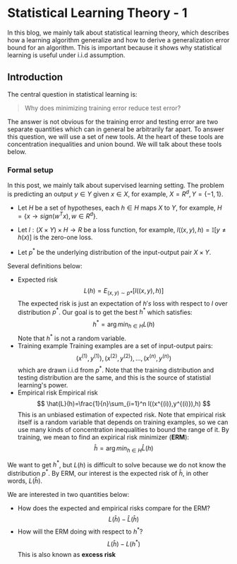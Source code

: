 # Statistical Learning Theory - 1
<script type="text/javascript" src="http://cdn.mathjax.org/mathjax/latest/MathJax.js?config=default"></script>
In this blog, we mainly talk about statistical learning theory, which describes how a learning algorithm generalize and how to derive a generalization error bound for an algorithm. This is important because it shows why statistical learning is useful under i.i.d assumption.

## Introduction
The central question in statistical learning is:
> Why does minimizing training error reduce test error?

The answer is not obvious for the training error and testing error are two separate quantities which can in general be arbitrarily far apart. To answer this question, we will use a set of new tools. At the heart of these tools are concentration inequalities and union bound. We will talk about these tools below.

### Formal setup
In this post, we mainly talk about supervised learning setting. The problem is predicting an output $y\in Y$ given $x\in X$, for example, $X=R^d,Y=\{-1,1\}$.

- Let $H$ be a set of hypotheses, each $h\in H$ maps $X$ to $Y$, for example, $H=\{ x\to sign(w^Tx), w\in R^d \}$.

- Let $l:(X\times Y)\times H \to R$ be a loss function, for example, $l((x,y),h)=\mathbb{I}[y\neq h(x)]$ is the zero-one loss.

- Let $p^*$ be the underlying distribution of the input-output pair $X\times Y$.

Several definitions below:
- Expected risk
  $$
  L(h)=E_{(x,y)\sim p*}[l((x,y),h)]
  $$
  The expected risk is just an expectation of $h's$ loss with respect to $l$ over distribution $p^*$. Our goal is to get the best $h^*$ which satisfies:
  $$
  h^*=\arg min_{h\in H}L(h)
  $$
  Note that $h^*$ is not a random variable.
- Training example
  Training examples are a set of input-output pairs:
  $$
  (x^{(1)},y^{(1)}),(x^{(2)},y^{(2)}),...,(x^{(n)},y^{(n)})
  $$
  which are drawn i.i.d from $p^*$. Note that the training distribution and testing distribution are the same, and this is the source of statistial learning's power.
- Empirical risk
  Empirical risk
  $$
  \hat{L}(h)=\frac{1}{n}\sum_{i=1}^n l((x^{(i)},y^{(i)}),h)
  $$
  This is an unbiased estimation of expected risk. Note that empirical risk itself is a random variable that depends on training examples, so we can use many kinds of concentration inequalities to bound the range of it. By training, we mean to find an expirical risk minimizer (**ERM**):
  $$
  \hat{h}=\arg min_{h\in H} \hat{L}(h)
  $$

We want to get $h^*$, but $L(h)$ is difficult to solve because we do not know the distribution $p^*$. By ERM, our interest is the expected risk of $\hat{h}$, in other words, $L(\hat{h})$. 

We are interested in two quantities below:
- How does the expected and empirical risks compare for the ERM?
  $$
  L(\hat{h})-\hat{L}(\hat{h})
  $$
- How will the ERM doing with respect to $h^*$?
  $$
  L(\hat{h})-L(h^*)
  $$
  This is also known as **excess risk**
